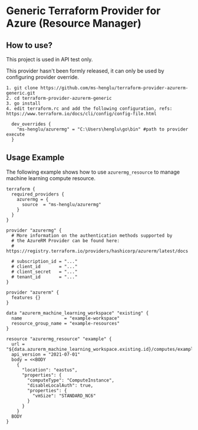 # Generic Terraform Provider for Azure (Resource Manager)

## How to use?
This project is used in API test only.

This provider hasn't been formly released, it can only be used by configuring provider override.
```
1. git clone https://github.com/ms-henglu/terraform-provider-azurerm-generic.git
2. cd terraform-provider-azurerm-generic
3. go install
4. edit terraform.rc and add the following configuration, refs: https://www.terraform.io/docs/cli/config/config-file.html
  
  dev_overrides {
    "ms-henglu/azurermg" = "C:\Users\henglu\go\bin" #path to provider execute
  }
```

## Usage Example

The following example shows how to use `azurermg_resource` to manage machine learning compute resource.

```hcl
terraform {
  required_providers {
    azurermg = {
      source  = "ms-henglu/azurermg"
    }
  }
}

provider "azurermg" {
  # More information on the authentication methods supported by
  # the AzureRM Provider can be found here:
  # https://registry.terraform.io/providers/hashicorp/azurerm/latest/docs

  # subscription_id = "..."
  # client_id       = "..."
  # client_secret   = "..."
  # tenant_id       = "..."
}

provider "azurerm" {
  features {}
}

data "azurerm_machine_learning_workspace" "existing" {
  name                = "example-workspace"
  resource_group_name = "example-resources"
}

resource "azurermg_resource" "example" {
  url = "${data.azurerm_machine_learning_workspace.existing.id}/computes/example"
  api_version = "2021-07-01"
  body = <<BODY
    {
      "location": "eastus",
      "properties": {
        "computeType": "ComputeInstance",
        "disableLocalAuth": true,
        "properties": {
          "vmSize": "STANDARD_NC6"
        }
      }
    }
  BODY
}

```

